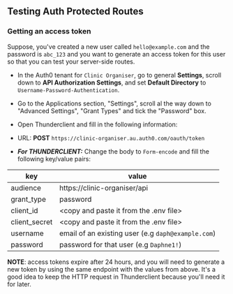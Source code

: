 ## Testing Auth Protected Routes

### Getting an access token

Suppose, you've created a new user called `hello@example.com` and the password is `abc_123` and you want to generate an access token for this user so that you can test your server-side routes.

- In the Auth0 tenant for `Clinic Organiser`, go to general **Settings**, scroll down to **API Authorization Settings**, and set **Default Directory** to `Username-Password-Authentication`. 
- Go to the Applications section, "Settings", scroll al the way down to "Advanced Settings", "Grant Types" and tick the "Password" box. 

- Open Thunderclient and fill in the following information:

- URL: **POST** `https://clinic-organiser.au.auth0.com/oauth/token`
- **_For THUNDERCLIENT:_** Change the body to `Form-encode` and fill the following key/value pairs:

| key           | value                                           |
| ------------- | ----------------------------------------------- |
| audience      | https://clinic-organiser/api                    |
| grant_type    | password                                        |
| client_id     | <copy and paste it from the .env file>          |
| client_secret | <copy and paste it from the .env file>          |
| username      | email of an existing user (e.g `daph@example.com`) |
| password      | password for that user (e.g `Daphne1!`)  |


**NOTE**: access tokens expire after 24 hours, and you will need to generate a new token by using the same endpoint with the values from above.
It's a good idea to keep the HTTP request in Thunderclient because you'll need it for later.